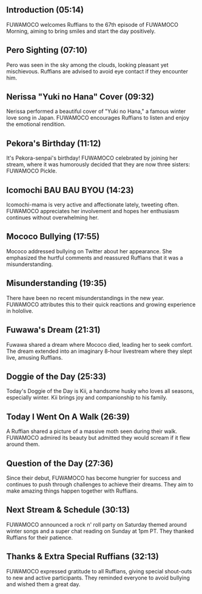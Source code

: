 ## Introduction (05:14)

FUWAMOCO welcomes Ruffians to the 67th episode of FUWAMOCO Morning, aiming to bring smiles and start the day positively.

## Pero Sighting (07:10)

Pero was seen in the sky among the clouds, looking pleasant yet mischievous. Ruffians are advised to avoid eye contact if they encounter him.

## Nerissa "Yuki no Hana" Cover (09:32)

Nerissa performed a beautiful cover of "Yuki no Hana," a famous winter love song in Japan. FUWAMOCO encourages Ruffians to listen and enjoy the emotional rendition.

## Pekora's Birthday (11:12)

It's Pekora-senpai's birthday! FUWAMOCO celebrated by joining her stream, where it was humorously decided that they are now three sisters: FUWAMOCO Pickle.

## Icomochi BAU BAU BYOU (14:23)

Icomochi-mama is very active and affectionate lately, tweeting often. FUWAMOCO appreciates her involvement and hopes her enthusiasm continues without overwhelming her.

## Mococo Bullying (17:55)

Mococo addressed bullying on Twitter about her appearance. She emphasized the hurtful comments and reassured Ruffians that it was a misunderstanding.

## Misunderstanding (19:35)

There have been no recent misunderstandings in the new year. FUWAMOCO attributes this to their quick reactions and growing experience in hololive.

## Fuwawa's Dream (21:31)

Fuwawa shared a dream where Mococo died, leading her to seek comfort. The dream extended into an imaginary 8-hour livestream where they slept live, amusing Ruffians.

## Doggie of the Day (25:33)

Today's Doggie of the Day is Kii, a handsome husky who loves all seasons, especially winter. Kii brings joy and companionship to his family.

## Today I Went On A Walk (26:39)

A Ruffian shared a picture of a massive moth seen during their walk. FUWAMOCO admired its beauty but admitted they would scream if it flew around them.

## Question of the Day (27:36)

Since their debut, FUWAMOCO has become hungrier for success and continues to push through challenges to achieve their dreams. They aim to make amazing things happen together with Ruffians.

## Next Stream & Schedule (30:13)

FUWAMOCO announced a rock n' roll party on Saturday themed around winter songs and a super chat reading on Sunday at 1pm PT. They thanked Ruffians for their patience.

## Thanks & Extra Special Ruffians (32:13)

FUWAMOCO expressed gratitude to all Ruffians, giving special shout-outs to new and active participants. They reminded everyone to avoid bullying and wished them a great day.
